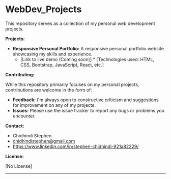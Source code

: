 # WebDev_Projects

This repository serves as a collection of my personal web development projects.

**Projects:**

* **Responsive Personal Portfolio:**  A responsive personal portfolio website showcasing my skills and experience.
    * [Link to live demo (Coming soon)]  * [Technologies used: HTML, CSS, Bootstrap, JavaScript, React, etc.]

**Contributing:**

While this repository primarily focuses on my personal projects, contributions are welcome in the form of:

* **Feedback:** I'm always open to constructive criticism and suggestions for improvement on any of my projects.
* **Issues:** Please use the issue tracker to report any bugs or problems you encounter.

**Contact:**

* Chidhindi Stephen
* chidhindistephen@gmail.com
* https://www.linkedin.com/in/stephen-chidhindi-921a82229/

**License:**

[No License]

---
